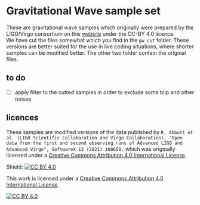 # Gravitational Wave sample set
These are gravitational wave samples which originally were prepared by the LIGO/Virgo consortium on this [website](https://www.gw-openscience.org/audiogwtc1/) under the CC-BY 4.0 licence.  
We have cut the files somewhat which you find in the `gw_cut` folder. These versions are better suited for the use in live coding situations, where shorter samples can be modified better. The other two folder contain the original files.

## to do
- [ ] apply filter to the cutted samples in order to exclude some blip and other noises

## licences
These samples are modified versions of the data published by `R. Abbott et al. (LIGO Scientific Collaboration and Virgo Collaboration), "Open data from the first and second observing runs of Advanced LIGO and Advanced Virgo", SoftwareX 13 (2021) 100658.` which was originally licensed under a
[Creative Commons Attribution 4.0 International License][cc-by].


Shield: [![CC BY 4.0][cc-by-shield]][cc-by]

This work is licensed under a
[Creative Commons Attribution 4.0 International License][cc-by].

[![CC BY 4.0][cc-by-image]][cc-by]

[cc-by]: http://creativecommons.org/licenses/by/4.0/
[cc-by-image]: https://i.creativecommons.org/l/by/4.0/88x31.png
[cc-by-shield]: https://img.shields.io/badge/License-CC%20BY%204.0-lightgrey.svg
